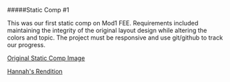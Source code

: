 #####Static Comp #1

This was our first static comp on Mod1 FEE. Requirements included maintaining the integrity of the original layout design while altering the colors and topic. The project must be responsive and use git/github to track our progress. 

[Original Static Comp Image](https://github.com/hannahbare/comp1/blob/master/Screen%20Shot%202017-12-18%20at%2011.11.11%20PM.png)

[Hannah's Rendition](https://github.com/hannahbare/comp1/blob/master/Screen%20Shot%202017-12-19%20at%2010.43.17%20AM.png)

